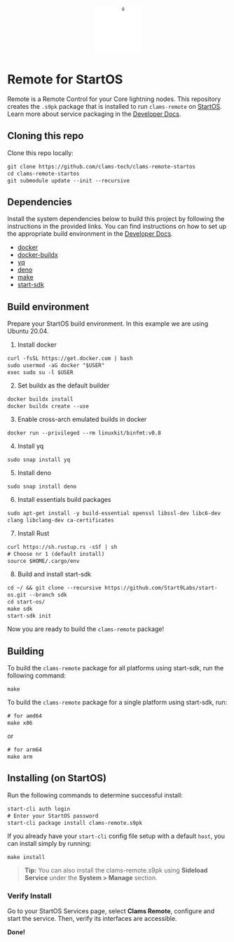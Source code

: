 <p align="center">
  <img src="icon.png" alt="Project Logo" width="21%">
</p>

# Remote for StartOS

Remote is a Remote Control for your Core lightning nodes. This repository creates the `.s9pk` package that is installed to run `clams-remote` on [StartOS](https://github.com/Start9Labs/start-os/). Learn more about service packaging in the [Developer Docs](https://start9.com/latest/developer-docs/).

## Cloning this repo

Clone this repo locally:

```
git clone https://github.com/clams-tech/clams-remote-startos
cd clams-remote-startos
git submodule update --init --recursive
```

## Dependencies

Install the system dependencies below to build this project by following the instructions in the provided links. You can find instructions on how to set up the appropriate build environment in the [Developer Docs](https://docs.start9.com/latest/developer-docs/packaging).

- [docker](https://docs.docker.com/get-docker)
- [docker-buildx](https://docs.docker.com/buildx/working-with-buildx/)
- [yq](https://mikefarah.gitbook.io/yq)
- [deno](https://deno.land/)
- [make](https://www.gnu.org/software/make/)
- [start-sdk](https://github.com/Start9Labs/start-os/tree/sdk/)

## Build environment

Prepare your StartOS build environment. In this example we are using Ubuntu 20.04.

1. Install docker

```
curl -fsSL https://get.docker.com | bash
sudo usermod -aG docker "$USER"
exec sudo su -l $USER
```

2. Set buildx as the default builder

```
docker buildx install
docker buildx create --use
```

3. Enable cross-arch emulated builds in docker

```
docker run --privileged --rm linuxkit/binfmt:v0.8
```

4. Install yq

```
sudo snap install yq
```

5. Install deno

```
sudo snap install deno
```

6. Install essentials build packages

```
sudo apt-get install -y build-essential openssl libssl-dev libc6-dev clang libclang-dev ca-certificates
```

7. Install Rust

```
curl https://sh.rustup.rs -sSf | sh
# Choose nr 1 (default install)
source $HOME/.cargo/env
```

8. Build and install start-sdk

```
cd ~/ && git clone --recursive https://github.com/Start9Labs/start-os.git --branch sdk
cd start-os/
make sdk
start-sdk init
```

Now you are ready to build the `clams-remote` package!

## Building

To build the `clams-remote` package for all platforms using start-sdk, run the following command:

```
make
```

To build the `clams-remote` package for a single platform using start-sdk, run:

```
# for amd64
make x86
```

or

```
# for arm64
make arm
```

## Installing (on StartOS)

Run the following commands to determine successful install:

```
start-cli auth login
# Enter your StartOS password
start-cli package install clams-remote.s9pk
```

If you already have your `start-cli` config file setup with a default `host`, you can install simply by running:

```
make install
```

> **Tip:** You can also install the clams-remote.s9pk using **Sideload Service** under the **System > Manage** section.

### Verify Install

Go to your StartOS Services page, select **Clams Remote**, configure and start the service. Then, verify its interfaces are accessible.

**Done!**
